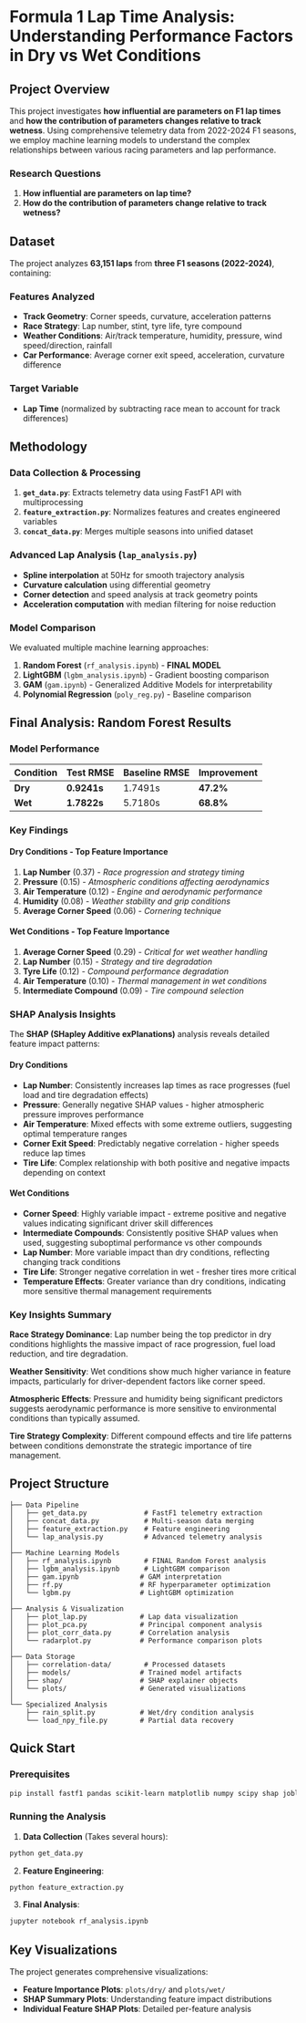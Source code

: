 # Formula 1 Lap Time Analysis: Understanding Performance Factors in Dry vs Wet Conditions

## Project Overview

This project investigates **how influential are parameters on F1 lap times** and **how the contribution of parameters changes relative to track wetness**. Using comprehensive telemetry data from 2022-2024 F1 seasons, we employ machine learning models to understand the complex relationships between various racing parameters and lap performance.

### Research Questions
1. **How influential are parameters on lap time?**
2. **How do the contribution of parameters change relative to track wetness?**

## Dataset

The project analyzes **63,151 laps** from **three F1 seasons (2022-2024)**, containing:

### Features Analyzed
- **Track Geometry**: Corner speeds, curvature, acceleration patterns
- **Race Strategy**: Lap number, stint, tyre life, tyre compound
- **Weather Conditions**: Air/track temperature, humidity, pressure, wind speed/direction, rainfall
- **Car Performance**: Average corner exit speed, acceleration, curvature difference

### Target Variable
- **Lap Time** (normalized by subtracting race mean to account for track differences)

## Methodology

### Data Collection & Processing
1. **`get_data.py`**: Extracts telemetry data using FastF1 API with multiprocessing
2. **`feature_extraction.py`**: Normalizes features and creates engineered variables
3. **`concat_data.py`**: Merges multiple seasons into unified dataset

### Advanced Lap Analysis (`lap_analysis.py`)
- **Spline interpolation** at 50Hz for smooth trajectory analysis
- **Curvature calculation** using differential geometry
- **Corner detection** and speed analysis at track geometry points
- **Acceleration computation** with median filtering for noise reduction

### Model Comparison
We evaluated multiple machine learning approaches:

1. **Random Forest** (`rf_analysis.ipynb`) - **FINAL MODEL**
2. **LightGBM** (`lgbm_analysis.ipynb`) - Gradient boosting comparison
3. **GAM** (`gam.ipynb`) - Generalized Additive Models for interpretability
4. **Polynomial Regression** (`poly_reg.py`) - Baseline comparison

## Final Analysis: Random Forest Results

### Model Performance

| Condition | Test RMSE | Baseline RMSE | Improvement |
|-----------|-----------|---------------|-------------|
| **Dry** | **0.9241s** | 1.7491s | **47.2%** |
| **Wet** | **1.7822s** | 5.7180s | **68.8%** |

### Key Findings

#### Dry Conditions - Top Feature Importance
1. **Lap Number** (0.37) - *Race progression and strategy timing*
2. **Pressure** (0.15) - *Atmospheric conditions affecting aerodynamics*
3. **Air Temperature** (0.12) - *Engine and aerodynamic performance*
4. **Humidity** (0.08) - *Weather stability and grip conditions*
5. **Average Corner Speed** (0.06) - *Cornering technique*

#### Wet Conditions - Top Feature Importance
1. **Average Corner Speed** (0.29) - *Critical for wet weather handling*
2. **Lap Number** (0.15) - *Strategy and tire degradation*
3. **Tyre Life** (0.12) - *Compound performance degradation*
4. **Air Temperature** (0.10) - *Thermal management in wet conditions*
5. **Intermediate Compound** (0.09) - *Tire compound selection*

### SHAP Analysis Insights

The **SHAP (SHapley Additive exPlanations)** analysis reveals detailed feature impact patterns:

#### Dry Conditions
- **Lap Number**: Consistently increases lap times as race progresses (fuel load and tire degradation effects)
- **Pressure**: Generally negative SHAP values - higher atmospheric pressure improves performance
- **Air Temperature**: Mixed effects with some extreme outliers, suggesting optimal temperature ranges
- **Corner Exit Speed**: Predictably negative correlation - higher speeds reduce lap times
- **Tire Life**: Complex relationship with both positive and negative impacts depending on context

#### Wet Conditions  
- **Corner Speed**: Highly variable impact - extreme positive and negative values indicating significant driver skill differences
- **Intermediate Compounds**: Consistently positive SHAP values when used, suggesting suboptimal performance vs other compounds
- **Lap Number**: More variable impact than dry conditions, reflecting changing track conditions
- **Tire Life**: Stronger negative correlation in wet - fresher tires more critical
- **Temperature Effects**: Greater variance than dry conditions, indicating more sensitive thermal management requirements

### Key Insights Summary

**Race Strategy Dominance**: Lap number being the top predictor in dry conditions highlights the massive impact of race progression, fuel load reduction, and tire degradation.

**Weather Sensitivity**: Wet conditions show much higher variance in feature impacts, particularly for driver-dependent factors like corner speed.

**Atmospheric Effects**: Pressure and humidity being significant predictors suggests aerodynamic performance is more sensitive to environmental conditions than typically assumed.

**Tire Strategy Complexity**: Different compound effects and tire life patterns between conditions demonstrate the strategic importance of tire management.

## Project Structure

```
├── Data Pipeline
│   ├── get_data.py              # FastF1 telemetry extraction
│   ├── concat_data.py           # Multi-season data merging  
│   ├── feature_extraction.py    # Feature engineering
│   └── lap_analysis.py          # Advanced telemetry analysis
│
├── Machine Learning Models
│   ├── rf_analysis.ipynb        # FINAL Random Forest analysis
│   ├── lgbm_analysis.ipynb      # LightGBM comparison
│   ├── gam.ipynb               # GAM interpretation
│   ├── rf.py                   # RF hyperparameter optimization
│   └── lgbm.py                 # LightGBM optimization
│
├── Analysis & Visualization
│   ├── plot_lap.py             # Lap data visualization
│   ├── plot_pca.py             # Principal component analysis
│   ├── plot_corr_data.py       # Correlation analysis
│   └── radarplot.py            # Performance comparison plots
│
├── Data Storage
│   ├── correlation-data/        # Processed datasets
│   ├── models/                 # Trained model artifacts
│   ├── shap/                   # SHAP explainer objects
│   └── plots/                  # Generated visualizations
│
└── Specialized Analysis
    ├── rain_split.py           # Wet/dry condition analysis
    └── load_npy_file.py        # Partial data recovery
```

## Quick Start

### Prerequisites
```bash
pip install fastf1 pandas scikit-learn matplotlib numpy scipy shap joblib lightgbm
```

### Running the Analysis

1. **Data Collection** (Takes several hours):
```bash
python get_data.py
```

2. **Feature Engineering**:
```bash
python feature_extraction.py
```

3. **Final Analysis**:
```bash
jupyter notebook rf_analysis.ipynb
```

## Key Visualizations

The project generates comprehensive visualizations:

- **Feature Importance Plots**: `plots/dry/` and `plots/wet/`
- **SHAP Summary Plots**: Understanding feature impact distributions
- **Individual Feature SHAP Plots**: Detailed per-feature analysis